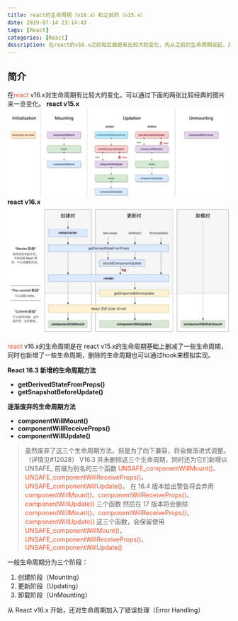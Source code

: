 ```yaml
---
title: react的生命周期（v16.x）和之前的（v15.x）
date: 2019-07-14 23:14:43
tags: [React]
categories: [React]
description: 在react的v16.x之前和后面是有比较大的变化，先从之前的生命周期说起，并且大致说一下在老的生命周期做不同的操作，新的生命周期怎么做比较好。
---
```

## 简介
在<font color="#ff502c">react</font> v16.x对生命周期有比较大的变化，可以通过下面的两张比较经典的图片来一览变化。
**react v15.x**
![reac-lifecricle](../../images/react/react-lifecricle-1-2.png)
**react v16.x**
![reac-lifecricle](../../images/react/react-lifecricle-1-3.jpg)

<font color="#ff502c">react</font> v16.x的生命周期是在 react v15.x的生命周期基础上删减了一些生命周期，同时也新增了一些生命周期，删除的生命周期也可以通过hook来模拟实现。

**React 16.3 新增的生命周期方法**
- **getDerivedStateFromProps()**
- **getSnapshotBeforeUpdate()**

**逐渐废弃的生命周期方法**
- **componentWillMount()**
- **componentWillReceiveProps()**
- **componentWillUpdate()**

> 虽然废弃了这三个生命周期方法，但是为了向下兼容，将会做渐进式调整。（详情见#12028）
V16.3 并未删除这三个生命周期，同时还为它们新增以 UNSAFE_ 前缀为别名的三个函数 <font color="#ff502c">UNSAFE_componentWillMount()</font>、<font color="#ff502c">UNSAFE_componentWillReceiveProps()</font>、<font color="#ff502c">UNSAFE_componentWillUpdate()</font>。
在 16.4 版本给出警告将会弃用 <font color="#ff502c">componentWillMount()</font>、<font color="#ff502c">componentWillReceiveProps()</font>、<font color="#ff502c">componentWillUpdate()</font> 三个函数
然后在 17 版本将会删除 <font color="#ff502c">componentWillMount()</font>、<font color="#ff502c">componentWillReceiveProps()</font>、<font color="#ff502c">componentWillUpdate()</font> 这三个函数，会保留使用 <font color="#ff502c">UNSAFE_componentWillMount()</font>、<font color="#ff502c">UNSAFE_componentWillReceiveProps()</font>、<font color="#ff502c">UNSAFE_componentWillUpdate()</font>

一般生命周期分为三个阶段：
1. 创建阶段（Mounting）
2. 更新阶段（Updating）
3. 卸载阶段（UnMounting）

从 React v16.x 开始，还对生命周期加入了错误处理（Error Handling）
